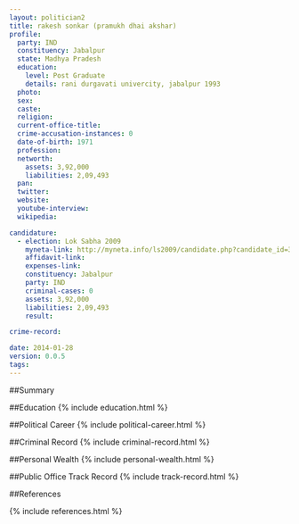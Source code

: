 ```yaml
---
layout: politician2
title: rakesh sonkar (pramukh dhai akshar)
profile: 
  party: IND
  constituency: Jabalpur
  state: Madhya Pradesh
  education: 
    level: Post Graduate
    details: rani durgavati univercity, jabalpur 1993
  photo: 
  sex: 
  caste: 
  religion: 
  current-office-title: 
  crime-accusation-instances: 0
  date-of-birth: 1971
  profession: 
  networth: 
    assets: 3,92,000
    liabilities: 2,09,493
  pan: 
  twitter: 
  website: 
  youtube-interview: 
  wikipedia: 

candidature: 
  - election: Lok Sabha 2009
    myneta-link: http://myneta.info/ls2009/candidate.php?candidate_id=3315
    affidavit-link: 
    expenses-link: 
    constituency: Jabalpur 
    party: IND
    criminal-cases: 0
    assets: 3,92,000
    liabilities: 2,09,493
    result:  

crime-record: 

date: 2014-01-28
version: 0.0.5
tags: 
---
```

##Summary


##Education
{% include education.html %}


##Political Career
{% include political-career.html %}


##Criminal Record
{% include criminal-record.html %}


##Personal Wealth
{% include personal-wealth.html %}


##Public Office Track Record
{% include track-record.html %}


##References


{% include references.html %}